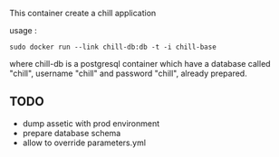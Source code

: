 This container create a chill application

usage :

```
sudo docker run --link chill-db:db -t -i chill-base
```

where chill-db is a postgresql container which have a database called "chill", username "chill" and password "chill", already prepared.

TODO
-----

* dump assetic with prod environment 
* prepare database schema
* allow to override parameters.yml
